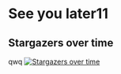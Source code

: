 # See you later11

## Stargazers over time
qwq
[![Stargazers over time](https://starchart.cc/lxk0301/jd_scripts.svg)](https://starchart.cc/lxk0301/jd_scripts)
